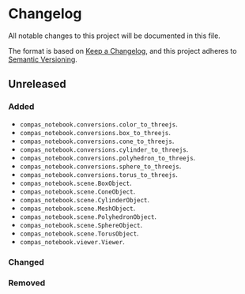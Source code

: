 # Changelog

All notable changes to this project will be documented in this file.

The format is based on [Keep a Changelog](https://keepachangelog.com/en/1.0.0/),
and this project adheres to [Semantic Versioning](https://semver.org/spec/v2.0.0.html).

## Unreleased

### Added

* `compas_notebook.conversions.color_to_threejs`.
* `compas_notebook.conversions.box_to_threejs`.
* `compas_notebook.conversions.cone_to_threejs`.
* `compas_notebook.conversions.cylinder_to_threejs`.
* `compas_notebook.conversions.polyhedron_to_threejs`.
* `compas_notebook.conversions.sphere_to_threejs`.
* `compas_notebook.conversions.torus_to_threejs`.
* `compas_notebook.scene.BoxObject`.
* `compas_notebook.scene.ConeObject`.
* `compas_notebook.scene.CylinderObject`.
* `compas_notebook.scene.MeshObject`.
* `compas_notebook.scene.PolyhedronObject`.
* `compas_notebook.scene.SphereObject`.
* `compas_notebook.scene.TorusObject`.
* `compas_notebook.viewer.Viewer`.

### Changed

### Removed
